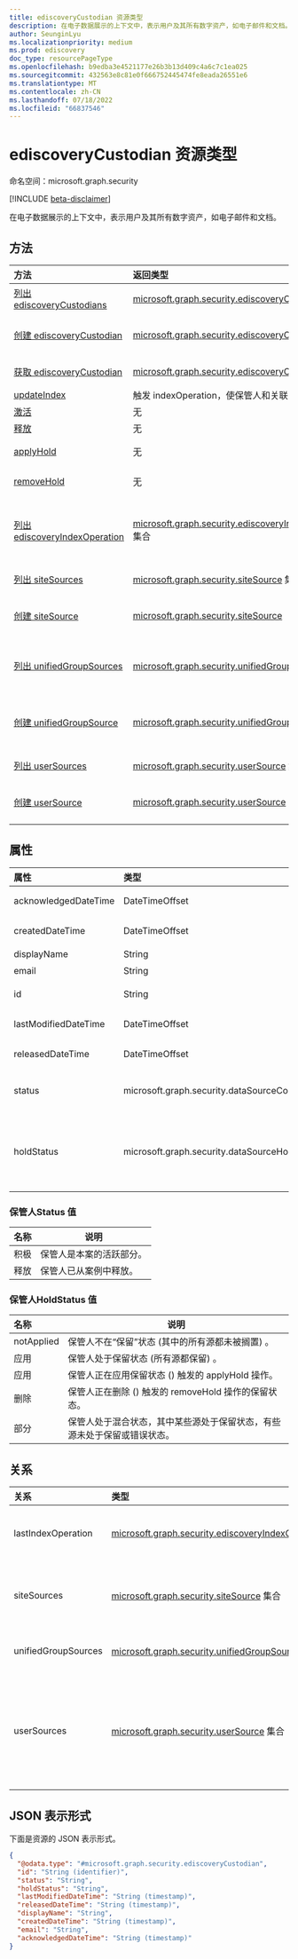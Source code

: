 ```yaml
---
title: ediscoveryCustodian 资源类型
description: 在电子数据展示的上下文中，表示用户及其所有数字资产，如电子邮件和文档。
author: SeunginLyu
ms.localizationpriority: medium
ms.prod: ediscovery
doc_type: resourcePageType
ms.openlocfilehash: b9edba3e4521177e26b3b13d409c4a6c7c1ea025
ms.sourcegitcommit: 432563e8c81e0f666752445474fe8eada26551e6
ms.translationtype: MT
ms.contentlocale: zh-CN
ms.lasthandoff: 07/18/2022
ms.locfileid: "66837546"
---
```

# <a name="ediscoverycustodian-resource-type"></a>ediscoveryCustodian 资源类型

命名空间：microsoft.graph.security

[!INCLUDE [beta-disclaimer](../../includes/beta-disclaimer.md)]

在电子数据展示的上下文中，表示用户及其所有数字资产，如电子邮件和文档。

## <a name="methods"></a>方法
|方法|返回类型|说明|
|:---|:---|:---|
|[列出 ediscoveryCustodians](../api/security-ediscoverycase-list-custodians.md)|[microsoft.graph.security.ediscoveryCustodian](../resources/security-ediscoverycustodian.md) 集合|获取 [ediscoveryCustodian](../resources/security-ediscoverycustodian.md) 对象及其属性的列表。|
|[创建 ediscoveryCustodian](../api/security-ediscoverycase-post-custodians.md)|[microsoft.graph.security.ediscoveryCustodian](../resources/security-ediscoverycustodian.md)|创建新的 [ediscoveryCustodian](../resources/security-ediscoverycustodian.md) 对象。|
|[获取 ediscoveryCustodian](../api/security-ediscoverycustodian-get.md)|[microsoft.graph.security.ediscoveryCustodian](../resources/security-ediscoverycustodian.md)|读取 [ediscoveryCustodian](../resources/security-ediscoverycustodian.md) 对象的属性和关系。|
|[updateIndex](../api/security-ediscoverycustodian-updateindex.md)|触发 indexOperation，使保管人和关联的源可搜索。|
|[激活](../api/security-ediscoverycustodian-activate.md)|无|从事例中重新激活保管人。|
|[释放](../api/security-ediscoverycustodian-release.md)|无|从案例中释放保管人。|
|[applyHold](../api/security-ediscoverycustodian-applyhold.md)|无|开始将保留应用到电子数据展示保管人的过程。|
|[removeHold](../api/security-ediscoverycustodian-removehold.md)|无|开始从电子数据展示保管人中删除保留的过程。|
|[列出 ediscoveryIndexOperation](../api/security-ediscoverycustodian-list-lastindexoperation.md)|[microsoft.graph.security.ediscoveryIndexOperation](../resources/security-ediscoveryindexoperation.md) 集合|获取与 [ediscoveryCustodian](../resources/security-ediscoverycustodian.md) 关联的 [ediscoveryIndexOperation](../resources/security-ediscoveryindexoperation.md) 的列表。|
|[列出 siteSources](../api/security-ediscoverycustodian-list-sitesources.md)|[microsoft.graph.security.siteSource](../resources/security-sitesource.md) 集合|从 siteSources 导航属性获取 siteSource 资源。|
|[创建 siteSource](../api/security-ediscoverycustodian-post-sitesources.md)|[microsoft.graph.security.siteSource](../resources/security-sitesource.md)|创建与[电子数据展示保管人](../resources/security-ediscoverycustodian.md)关联的新 [siteSource](../resources/security-sitesource.md) 对象。|
|[列出 unifiedGroupSources](../api/security-ediscoverycustodian-list-unifiedgroupsources.md)|[microsoft.graph.security.unifiedGroupSource](../resources/security-unifiedgroupsource.md) 集合|从 unifiedGroupSources 导航属性获取 unifiedGroupSource 资源。|
|[创建 unifiedGroupSource](../api/security-ediscoverycustodian-post-unifiedgroupsources.md)|[microsoft.graph.security.unifiedGroupSource](../resources/security-unifiedgroupsource.md)|创建与[电子数据展示保管人](../resources/security-ediscoverycustodian.md)关联的新 [unifiedGroupSource](../resources/security-unifiedgroupsource.md) 对象。|
|[列出 userSources](../api/security-ediscoverycustodian-list-usersources.md)|[microsoft.graph.security.userSource](../resources/security-usersource.md) 集合|从 userSources 导航属性获取 userSource 资源。|
|[创建 userSource](../api/security-ediscoverycustodian-post-usersources.md)|[microsoft.graph.security.userSource](../resources/security-usersource.md)|创建与[电子数据展示保管人](../resources/security-ediscoverycustodian.md)关联的新 [userSource](../resources/security-usersource.md) 对象。|

## <a name="properties"></a>属性
|属性|类型|描述|
|:---|:---|:---|
|acknowledgedDateTime|DateTimeOffset|保管人确认保留通知的日期和时间。|
|createdDateTime|DateTimeOffset|将保管人添加到事例的日期和时间。|
|displayName|String|保管人显示名称。|
|email|String|Email保管人地址。|
|id|String|指定情况下的保管人 ID。 只读。|
|lastModifiedDateTime|DateTimeOffset|上次修改保管人对象的日期和时间|
|releasedDateTime|DateTimeOffset|保管人从案例中释放的日期和时间。|
|status|microsoft.graph.security.dataSourceContainerStatus|保管人状态。 可取值为：`active`、`released`。|
|holdStatus|microsoft.graph.security.dataSourceHoldStatus|保管人保留状态。可能的值为： `notApplied`， `applied`， `applying`， `removing``partial`|

### <a name="custodianstatus-values"></a>保管人Status 值

|名称|说明|
|:----|-----------|
|积极|保管人是本案的活跃部分。 |
|释放|保管人已从案例中释放。|

### <a name="custodianholdstatus-values"></a>保管人HoldStatus 值

|名称|说明|
|:----|-----------|
|notApplied|保管人不在“保留”状态 (其中的所有源都未被搁置) 。|
|应用|保管人处于保留状态 (所有源都保留) 。|
|应用|保管人正在应用保留状态 () 触发的 applyHold 操作。|
|删除|保管人正在删除 () 触发的 removeHold 操作的保留状态。|
|部分|保管人处于混合状态，其中某些源处于保留状态，有些源未处于保留或错误状态。|

## <a name="relationships"></a>关系
|关系|类型|描述|
|:---|:---|:---|
|lastIndexOperation|[microsoft.graph.security.ediscoveryIndexOperation](../resources/security-ediscoveryindexoperation.md)|表示保管人的最新索引的操作实体。|
|siteSources|[microsoft.graph.security.siteSource](../resources/security-sitesource.md) 集合|与保管人关联的 SharePoint 网站的数据源实体。|
|unifiedGroupSources|[microsoft.graph.security.unifiedGroupSource](../resources/security-unifiedgroupsource.md) 集合|与保管人关联的组的数据源实体。|
|userSources|[microsoft.graph.security.userSource](../resources/security-usersource.md) 集合|保管人的数据源实体。 这是保管人的邮箱和OneDrive for Business网站的容器。|

## <a name="json-representation"></a>JSON 表示形式
下面是资源的 JSON 表示形式。
<!-- {
  "blockType": "resource",
  "keyProperty": "id",
  "@odata.type": "microsoft.graph.security.ediscoveryCustodian",
  "baseType": "microsoft.graph.security.dataSourceContainer",
  "openType": false
}
-->
``` json
{
  "@odata.type": "#microsoft.graph.security.ediscoveryCustodian",
  "id": "String (identifier)",
  "status": "String",
  "holdStatus": "String",
  "lastModifiedDateTime": "String (timestamp)",
  "releasedDateTime": "String (timestamp)",
  "displayName": "String",
  "createdDateTime": "String (timestamp)",
  "email": "String",
  "acknowledgedDateTime": "String (timestamp)"
}
```

